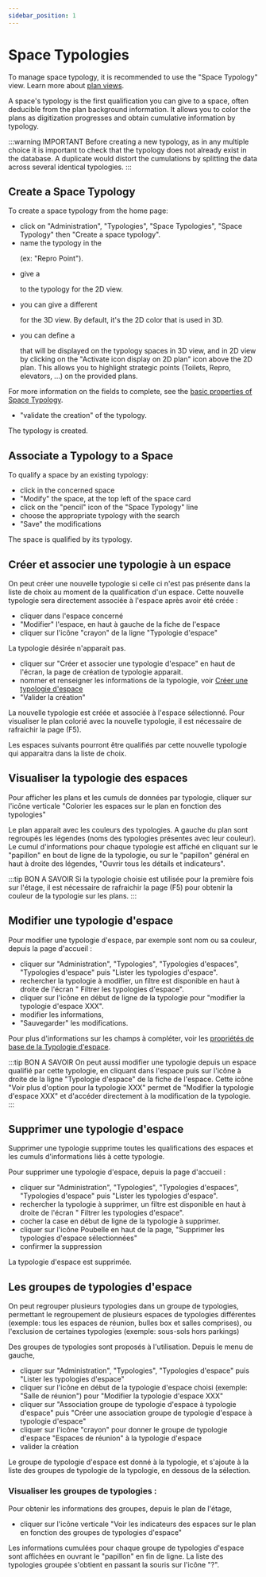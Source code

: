 ```yaml
---
sidebar_position: 1
---
```

# Space Typologies

To manage space typology, it is recommended to use the "Space Typology" view.
Learn more about [plan views](/en/docs/courses/views/planviews.md#space-typology-view).

A space's typology is the first qualification you can give to a space, often deducible from the plan background information.
It allows you to color the plans as digitization progresses and obtain cumulative information by typology.

:::warning IMPORTANT
Before creating a new typology, as in any multiple choice it is important to check that the typology does not already exist in the database. A duplicate would distort the cumulations by splitting the data across several identical typologies.
:::

## Create a Space Typology

To create a space typology from the home page:

-   click on "Administration", "Typologies", "Space Typologies", "Space Typology" then "Create a space typology".
-   name the typology in the <P code="roomType:name" /> (ex: "Repro Point").
-   give a <P code="roomType:color" /> to the typology for the 2D view.
-   you can give a different <P code="roomType:color3d" /> for the 3D view. By default, it's the 2D color that is used in 3D.
-   you can define a <P code="roomType:icon" /> that will be displayed on the typology spaces in 3D view, and in 2D view by clicking on the "Activate icon display on 2D plan" icon above the 2D plan. This allows you to highlight strategic points (Toilets, Repro, elevators, ...) on the provided plans.

For more information on the fields to complete, see the [basic properties of Space Typology](/entities/admin/types/room-types/room-type).

-   "validate the creation" of the typology.

The typology is created.

## Associate a Typology to a Space

To qualify a space by an existing typology:

-   click in the concerned space
-   "Modify" the space, at the top left of the space card
-   click on the "pencil" icon of the "Space Typology" line
-   choose the appropriate typology with the search
-   "Save" the modifications

The space is qualified by its typology.

## Créer et associer une typologie à un espace

On peut créer une nouvelle typologie si celle ci n'est pas présente dans la liste de choix au moment de la qualification d'un espace.
Cette nouvelle typologie sera directement associée à l'espace après avoir été créée :

-   cliquer dans l'espace concerné
-   "Modifier" l'espace, en haut à gauche de la fiche de l'espace
-   cliquer sur l'icône "crayon" de la ligne "Typologie d'espace"

La typologie désirée n'apparait pas.

-   cliquer sur "Créer et associer une typologie d'espace" en haut de l'écran, la page de création de typologie apparait.
-   nommer et renseigner les informations de la typologie, voir [Créer une typologie d'espace](/en/docs/tutorials/surfaces/room/roomtype.md#cr%C3%A9er-une-typologie-despace)
-   "Valider la création"

La nouvelle typologie est créée et associée à l'espace sélectionné.
Pour visualiser le plan colorié avec la nouvelle typologie, il est nécessaire de rafraichir la page (F5).

Les espaces suivants pourront être qualifiés par cette nouvelle typologie qui apparaitra dans la liste de choix.


## Visualiser la typologie des espaces

Pour afficher les plans et les cumuls de données par typologie, cliquer sur l'icône verticale "Colorier les espaces sur le plan en fonction des typologies"

Le plan apparait avec les couleurs des typologies.
A gauche du plan sont regroupés les légendes (noms des typologies présentes avec leur couleur).
Le cumul d'informations pour chaque typologie est affiché en cliquant sur le "papillon" en bout de ligne de la typologie, ou sur le "papillon" général en haut à droite des légendes, "Ouvrir tous les détails et indicateurs".

:::tip BON A SAVOIR
Si la typologie choisie est utilisée pour la première fois sur l'étage, il est nécessaire de rafraichir la page (F5) pour obtenir la couleur de la typologie sur les plans.
:::

## Modifier une typologie d'espace

Pour modifier une typologie d'espace, par exemple sont nom ou sa couleur, depuis la page d'accueil :

-   cliquer sur "Administration", "Typologies", "Typologies d'espaces", "Typologies d'espace" puis "Lister les typologies d'espace".
-   rechercher la typologie à modifier, un filtre est disponible en haut à droite de l'écran " Filtrer les typologies d'espace".
-   cliquer sur l'icône en début de ligne de la typologie pour "modifier la typologie d'espace XXX".
-   modifier les informations,
-   "Sauvegarder" les modifications.

Pour plus d'informations sur les champs à compléter, voir les [propriétés de base de la Typologie d'espace](/entities/admin/types/room-types/room-type).

:::tip BON A SAVOIR
On peut aussi modifier une typologie depuis un espace qualifié par cette typologie, en cliquant dans l'espace puis sur l'icône à droite de la ligne "Typologie d'espace" de la fiche de l'espace. Cette icône "Voir plus d'option pour la typologie XXX" permet de "Modifier la typologie d'espace XXX" et d'accéder directement à la modification de la typologie.
:::


## Supprimer une typologie d'espace

Supprimer une typologie supprime toutes les qualifications des espaces et les cumuls d'informations liés à cette typologie.

Pour supprimer une typologie d'espace, depuis la page d'accueil :

-   cliquer sur "Administration", "Typologies", "Typologies d'espaces", "Typologies d'espace" puis "Lister les typologies d'espace".
-   rechercher la typologie à supprimer, un filtre est disponible en haut à droite de l'écran " Filtrer les typologies d'espace".
-   cocher la case en début de ligne de la typologie à supprimer.
-   cliquer sur l'icône Poubelle en haut de la page, "Supprimer les typologies d'espace sélectionnées"
-   confirmer la suppression

La typologie d'espace est supprimée.

## Les groupes de typologies d'espace

On peut regrouper plusieurs typologies dans un groupe de typologies, permettant le regroupement de plusieurs espaces de typologies différentes (exemple: tous les espaces de réunion, bulles box et salles comprises), ou l'exclusion de certaines typologies (exemple: sous-sols hors parkings)

Des groupes de typologies sont proposés à l'utilisation. Depuis le menu de gauche,

-   cliquer sur "Administration", "Typologies", "Typologies d'espace" puis "Lister les typologies d'espace"
-   cliquer sur l'icône en début de la typologie d'espace choisi (exemple: "Salle de réunion") pour "Modifier la typologie d'espace XXX"
-   cliquer sur "Association groupe de typologie d'espace à typologie d'espace" puis "Créer une association groupe de typologie d'espace à typologie d'espace"
-   cliquer sur l'icône "crayon" pour donner le groupe de typologie d'espace "Espaces de réunion" à la typologie d'espace
-   valider la création

Le groupe de typologie d'espace est donné à la typologie, et s'ajoute à la liste des groupes de typologie de la typologie, en dessous de la sélection.

### Visualiser les groupes de typologies :

Pour obtenir les informations des groupes, depuis le plan de l'étage,

-   cliquer sur l'icône verticale "Voir les indicateurs des espaces sur le plan en fonction des groupes de typologies d'espace"

Les informations cumulées pour chaque groupe de typologies d'espace sont affichées en ouvrant le "papillon" en fin de ligne.
La liste des typologies groupée s'obtient en passant la souris sur l'icône "?".

